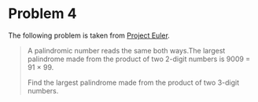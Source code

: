 # Problem 4

The following problem is taken from [Project Euler](https://projecteuler.net/problem=4).

> A palindromic number reads the same both ways.The largest palindrome made from the product of two 2-digit numbers is 9009 = 91 × 99.
>
> Find the largest palindrome made from the product of two 3-digit numbers.
